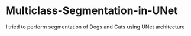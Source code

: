 # Multiclass-Segmentation-in-UNet
I tried to perform segmentation of Dogs and Cats using UNet architecture 
